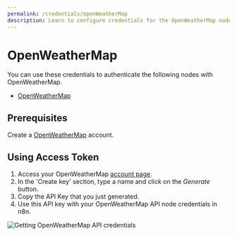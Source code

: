 ```yaml
---
permalink: /credentials/openWeatherMap
description: Learn to configure credentials for the OpenWeatherMap node in n8n
---
```


# OpenWeatherMap

You can use these credentials to authenticate the following nodes with OpenWeatherMap.
- [OpenWeatherMap](../../nodes-library/nodes/OpenWeatherMap/README.md)

## Prerequisites

Create a [OpenWeatherMap](https://openweathermap.org/) account. 

## Using Access Token

1. Access your OpenWeatherMap [account page](https://home.openweathermap.org/api_keys).
2. In the 'Create key' section, type a name and click on the *Generate* button.
3. Copy the API Key that you just generated.
4. Use this API key with your OpenWeatherMap API node credentials in n8n.

![Getting OpenWeatherMap API credentials](./using-access-token.gif)
